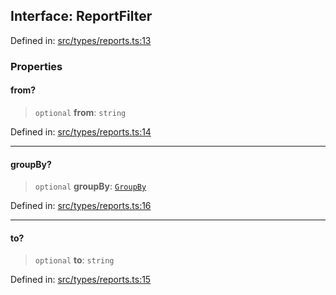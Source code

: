 
## Interface: ReportFilter

Defined in: [src/types/reports.ts:13](https://github.com/centrifuge/sdk/blob/53d114090a2f30046959761b9bf8f6f2a6b15867/src/types/reports.ts#L13)

### Properties

#### from?

> `optional` **from**: `string`

Defined in: [src/types/reports.ts:14](https://github.com/centrifuge/sdk/blob/53d114090a2f30046959761b9bf8f6f2a6b15867/src/types/reports.ts#L14)

***

#### groupBy?

> `optional` **groupBy**: [`GroupBy`](#type-groupby)

Defined in: [src/types/reports.ts:16](https://github.com/centrifuge/sdk/blob/53d114090a2f30046959761b9bf8f6f2a6b15867/src/types/reports.ts#L16)

***

#### to?

> `optional` **to**: `string`

Defined in: [src/types/reports.ts:15](https://github.com/centrifuge/sdk/blob/53d114090a2f30046959761b9bf8f6f2a6b15867/src/types/reports.ts#L15)
